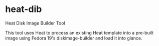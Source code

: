 heat-dib
========

Heat Disk Image Builder Tool

This tool uses Heat to process an existing Heat template into a pre-built image
using Fedora 19's diskimage-builder and load it into glance.
